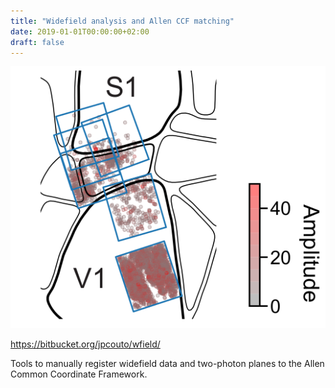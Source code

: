 ```yaml
---
title: "Widefield analysis and Allen CCF matching"
date: 2019-01-01T00:00:00+02:00
draft: false
---
```


![example wfield](/wfield.png)

https://bitbucket.org/jpcouto/wfield/

Tools to manually register widefield data and two-photon planes to the Allen Common Coordinate Framework.
